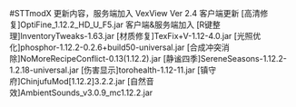 #STTmodX
更新内容，服务端加入 
VexView Ver 2.4
客户端更新
[高清修复]OptiFine_1.12.2_HD_U_F5.jar
客户端&服务端加入
[R键整理]InventoryTweaks-1.63.jar
[材质修复]TexFix+V-1.12-4.0.jar
[光照优化]phosphor-1.12.2-0.2.6+build50-universal.jar
[合成冲突消除]NoMoreRecipeConflict-0.13(1.12.2).jar
[静谧四季]SereneSeasons-1.12.2-1.2.18-universal.jar
[伤害显示]torohealth-1.12-11.jar
[镇守府]ChinjufuMod[1.12.2]3.2.2.jar
[自然音效]AmbientSounds_v3.0.9_mc1.12.2.jar
